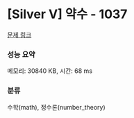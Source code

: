 # [Silver V] 약수 - 1037 

[문제 링크](https://www.acmicpc.net/problem/1037) 

### 성능 요약

메모리: 30840 KB, 시간: 68 ms

### 분류

수학(math), 정수론(number_theory)

